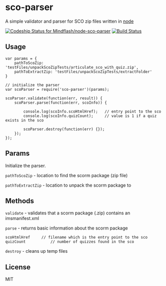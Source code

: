 # sco-parser

A simple validator and parser for SCO zip files written in [node](http://nodejs.org/)

[ ![Codeship Status for Mindflash/node-sco-parser](https://www.codeship.io/projects/fb25b120-71b4-0131-0462-52ccdc259eef/status?branch=master)](https://www.codeship.io/projects/13589) [![Build Status](https://travis-ci.org/Mindflash/node-sco-parser.png?branch=master)](https://travis-ci.org/Mindflash/node-sco-parser)

## Usage

	var params = {
		pathToScoZip: 'testFiles/unpackScoZipTests/articulate_sco_with_quiz.zip',
		pathToExtractZip: 'testFiles/unpackScoZipTests/extractFolder'
	}

	// initialize the parser
	var scoParser = require('sco-parser')(params);

	scoParser.validate(function(err, result)) {
		scoParser.parse(function(err, scoInfo)) {

			console.log(scoInfo.scoHtmlHref);	// entry point to the sco
			console.log(scoInfo.quizCount);		// value is 1 if a quiz exists in the sco

			scoParser.destroy(function(err) {});
		});
	});

## Params

Initialize the parser.

`pathToScoZip` - location to find the scorm package (zip file)

`pathToExtractZip` - location to unpack the scorm package to

## Methods

`validate` - validates that a scorm package (.zip) contains an imsmanifest.xml

`parse` - returns basic information about the scorm package

	scoHtmlHref		// filename which is the entry point to the sco
	quizCount			// number of quizzes found in the sco

`destroy` - cleans up temp files

## License

MIT
